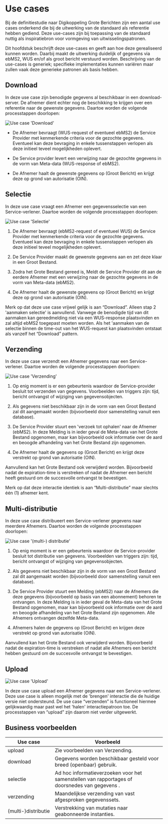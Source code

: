 # Use cases

Bij de definitiestudie naar Digikoppeling Grote Berichten zijn een aantal use cases onderkend die bij de uitwerking van de standaard als referentie hebben gediend. Deze use-cases zijn bij toepassing van de standaard nuttig als inspiratiebron voor vormgeving van uitwisselingspatronen.

Dit hoofdstuk beschrijft deze use-cases en geeft aan hoe deze gerealiseerd kunnen worden. Daarbij maakt de uitwerking duidelijk of gegevens via ebMS2, WUS en/of als groot bericht verstuurd worden. Beschrijving van de use-cases is generiek; specifieke implementaties kunnen variëren maar zullen vaak deze generieke patronen als basis hebben.

## Download

In deze use case zijn benodigde gegevens al beschikbaar in een download-server. De afnemer dient echter nog de beschikking te krijgen over een referentie naar de gewenste gegevens. Daartoe worden de volgende processtappen doorlopen:

![Use case 'Download'](media/use_case_download.jpeg "Use case 'Download'")

- De Afnemer bevraagt (WUS-request of eventueel ebMS2) de Service Provider met kenmerkende criteria voor de gezochte gegevens. Eventueel kan deze bevraging in enkele tussenstappen verlopen als deze initieel teveel mogelijkheden oplevert.

- De Service provider levert een verwijzing naar de gezochte gegevens in de vorm van Meta-data (WUS-response of ebMS2).

- De Afnemer haalt de gewenste gegevens op (Groot Bericht) en krijgt deze op grond van autorisatie (OIN).

## Selectie

In deze use case vraagt een Afnemer een gegevensselectie van een Service-verlener. Daartoe worden de volgende processtappen doorlopen:

![Use case 'Selectie'](media/use_case_selectie.jpeg "Use case 'Selectie'")

1. De Afnemer bevraagt (ebMS2-request of eventueel WUS) de Service Provider met kenmerkende criteria voor de gezochte gegevens. Eventueel kan deze bevraging in enkele tussenstappen verlopen als deze initieel teveel mogelijkheden oplevert.

1. De Service Provider maakt de gewenste gegevens aan en zet deze klaar in een Groot Bestand.

1. Zodra het Grote Bestand gereed is, Meldt de Service Provider dit aan de eerdere Afnemer met een verwijzing naar de gezochte gegevens in de vorm van Meta-data (ebMS2).

1. De Afnemer haalt de gewenste gegevens op (Groot Bericht) en krijgt deze op grond van autorisatie (OIN).

Merk op dat deze use case vrijwel gelijk is aan “Download”. Alleen stap 2 'aanmaken selectie' is aanvullend. Vanwege de benodigde tijd van dit aanmaken kan gereedmelding niet via een WUS-response plaatsvinden en zal altijd ebMS2 toegepast moeten worden. Als het 'aanmaken van de selectie binnen de time-out van het WUS-request kan plaatsvinden ontstaat als vanzelf het “Download” pattern.

## Verzending

In deze use case verzendt een Afnemer gegevens naar een Service-verlener. Daartoe worden de volgende processtappen doorlopen:

![Use case 'Verzending'](media/use_case_verzending.jpeg "Use case 'Verzending'")


1. Op enig moment is er een gebeurtenis waardoor de Service-provider besluit tot verzenden van gegevens. Voorbeelden van triggers zijn: tijd, bericht ontvangst of wijziging van gegevensobjecten.

1. Als gegevens niet beschikbaar zijn in de vorm van een Groot Bestand zal dit aangemaakt worden (bijvoorbeeld door samenstelling vanuit een database).

1. De Service Provider stuurt een 'verzoek tot ophalen' naar de Afnemer (ebMS2). In deze Melding is in ieder geval de Meta-data van het Grote Bestand opgenomen, maar kan bijvoorbeeld ook informatie over de aard en beoogde afhandeling van het Grote Bestand zijn opgenomen.

1. De Afnemer haalt de gegevens op (Groot Bericht) en krijgt deze verstrekt op grond van autorisatie (OIN).

Aanvullend kan het Grote Bestand ook verwijderd worden. Bijvoorbeeld nadat de expiration-time is verstreken of nadat de Afnemer een bericht heeft gestuurd om de succesvolle ontvangst te bevestigen.

Merk op dat deze interactie identiek is aan “Multi-distributie” maar slechts één (1) afnemer kent.

## Multi-distributie

In deze use case distribueert een Service-verlener gegevens naar meerdere Afnemers. Daartoe worden de volgende processtappen doorlopen:

![Use case '(multi-) distributie'](media/use_case_multidistributie.jpeg "Use case '(multi-) distributie'")

1. Op enig moment is er een gebeurtenis waardoor de Service-provider besluit tot distributie van gegevens. Voorbeelden van triggers zijn: tijd, bericht ontvangst of wijziging van gegevensobjecten.

1. Als gegevens niet beschikbaar zijn in de vorm van een Groot Bestand zal dit aangemaakt worden (bijvoorbeeld door samenstelling vanuit een database).

1. De Service Provider stuurt een Melding (ebMS2) naar de Afnemers die deze gegevens (bijvoorbeeld op basis van een abonnement) behoren te ontvangen. In deze Melding is in ieder geval de Meta-data van het Grote Bestand opgenomen, maar kan bijvoorbeeld ook informatie over de aard en beoogde afhandeling van het Grote Bestand zijn opgenomen. Alle Afnemers ontvangen dezelfde Meta-data.

1. Afnemers halen de gegevens op (Groot Bericht) en krijgen deze verstrekt op grond van autorisatie (OIN).

Aanvullend kan het Grote Bestand ook verwijderd worden. Bijvoorbeeld nadat de expiration-time is verstreken of nadat alle Afnemers een bericht hebben gestuurd om de succesvolle ontvangst te bevestigen.

## Upload

![Use case 'Upload'](media/use_case_upload.jpeg "Use case 'Upload'")

In deze use case upload een Afnemer gegevens naar een Service-verlener. Deze use case is alleen mogelijk met de 'brengen' interactie die de huidige versie niet ondersteund. De use case “verzenden” is functioneel hiermee gelijkwaardig maar past wel het 'halen' interactiepatroon toe. De processtappen van “upload” zijn daarom niet verder uitgewerkt.



## Business voorbeelden

| **Use case**        | **Voorbeeld**                                                                                 |
| --- |-----------------------------------------------------------------------------------------------|
| upload              | Zie voorbeelden van Verzending.                                                               |
| download            | Gegevens worden beschikbaar gesteld voor breed (openbaar) gebruik.                            |
| selectie            | Ad hoc informatieverzoeken voor het samenstellen van rapportages of doorsnedes van gegevens . |
| verzending          | Maandelijkse verzending van vast afgesproken gegevenssets.                                    |
| (multi-)distributie | Verstrekking van mutaties naar geabonneerde instanties.                                       |
